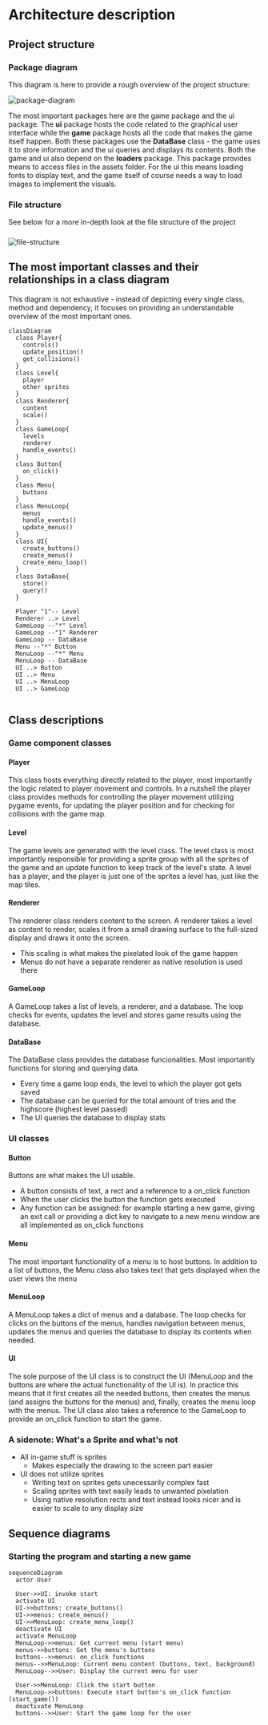 # Architecture description

## Project structure
### Package diagram
This diagram is here to provide a rough overview of the project structure:

![package-diagram](./images/package-diagram.png)

The most important packages here are the game package and the ui package. The **ui** package hosts the code related to the graphical user interface while the **game** package hosts all the code that makes the game itself happen. Both these packages use the **DataBase** class - the game uses it to store information and the ui queries and displays its contents. Both the game and ui also depend on the **loaders** package. This package provides means to access files in the assets folder. For the ui this means loading fonts to display text, and the game itself of course needs a way to load images to implement the visuals.

### File structure
See below for a more in-depth look at the file structure of the project

###
![file-structure](./images/file-structure.png)

## The most important classes and their relationships in a class diagram
This diagram is not exhaustive - instead of depicting every single class, method and dependency, it focuses on providing an understandable overview of the most important ones.
```mermaid
classDiagram
  class Player{
    controls()
    update_position()
    get_collisions()
  }
  class Level{
    player
    other sprites
  }
  class Renderer{
    content
    scale()
  }
  class GameLoop{
    levels
    renderer
    handle_events()
  }
  class Button{
    on_click()
  }
  class Menu{
    buttons
  }
  class MenuLoop{
    menus
    handle_events()
    update_menus()
  }
  class UI{
    create_buttons()
    create_menus()
    create_menu_loop()
  }
  class DataBase{
    store()
    query()
  }
  
  Player "1"-- Level
  Renderer ..> Level
  GameLoop --"*" Level
  GameLoop --"1" Renderer
  GameLoop -- DataBase
  Menu --"*" Button
  MenuLoop --"*" Menu
  MenuLoop -- DataBase
  UI ..> Button
  UI ..> Menu
  UI ..> MenuLoop
  UI ..> GameLoop
  
```
## Class descriptions
### Game component classes
#### Player
This class hosts everything directly related to the player, most importantly the logic related to player movement and controls. In a nutshell the player class provides methods for controlling the player movement utilizing pygame events, for updating the player position and for checking for collisions with the game map.

#### Level
The game levels are generated with the level class. The level class is most importantly responsible for providing a sprite group with all the sprites of the game and an update function to keep track of the level's state. A level has a player, and the player is just one of the sprites a level has, just like the map tiles.

#### Renderer
The renderer class renders content to the screen. A renderer takes a level as content to render, scales it from a small drawing surface to the full-sized display and draws it onto the screen.
  - This scaling is what makes the pixelated look of the game happen
  - Menus do not have a separate renderer as native resolution is used there

#### GameLoop
A GameLoop takes a list of levels, a renderer, and a database. The loop checks for events, updates the level and stores game results using the database.

#### DataBase
The DataBase class provides the database funcionalities. Most importantly functions for storing and querying data.
- Every time a game loop ends, the level to which the player got gets saved
- The database can be queried for the total amount of tries and the highscore (highest level passed)
- The UI queries the database to display stats
 
### UI classes
#### Button
Buttons are what makes the UI usable.
- A button consists of text, a rect and a reference to a on_click function
- When the user clicks the button the function gets executed
- Any function can be assigned: for example starting a new game, giving an exit call or providing a dict key to navigate to a new menu window are all implemented as on_click functions

#### Menu
The most important functionality of a menu is to host buttons. In addition to a list of buttons, the Menu class also takes text that gets displayed when the user views the menu

#### MenuLoop
A MenuLoop takes a dict of menus and a database. The loop checks for clicks on the buttons of the menus, handles navigation between menus, updates the menus and queries the database to display its contents when needed.

#### UI
The sole purpose of the UI class is to construct the UI (MenuLoop and the buttons are where the actual functionality of the UI is). In practice this means that it first creates all the needed buttons, then creates the menus (and assigns the buttons for the menus) and, finally, creates the menu loop with the menus. The UI class also takes a reference to the GameLoop to provide an on_click function to start the game. 

### A sidenote: What's a Sprite and what's not
- All in-game stuff is sprites
  - Makes especially the drawing to the screen part easier
- UI does not utilize sprites
  - Writing text on sprites gets unecessarily complex fast
  - Scaling sprites with text easily leads to unwanted pixelation
  - Using native resolution rects and text instead looks nicer and is easier to scale to any display size

## Sequence diagrams
### Starting the program and starting a new game
```mermaid
sequenceDiagram
  actor User
  
  User->>UI: invoke start
  activate UI
  UI->>buttons: create_buttons()
  UI->>menus: create_menus()
  UI->>MenuLoop: create_menu_loop()
  deactivate UI
  activate MenuLoop
  MenuLoop->>menus: Get current menu (start menu)
  menus->>buttons: Get the menu's buttons
  buttons-->>menus: on_click functions
  menus-->>MenuLoop: Current menu content (buttons, text, background)
  MenuLoop-->>User: Display the current menu for user
  
  User->>MenuLoop: Click the start button
  MenuLoop->>buttons: Execute start button's on_click function (start_game())
  deactivate MenuLoop
  buttons-->>User: Start the game loop for the user 
```
